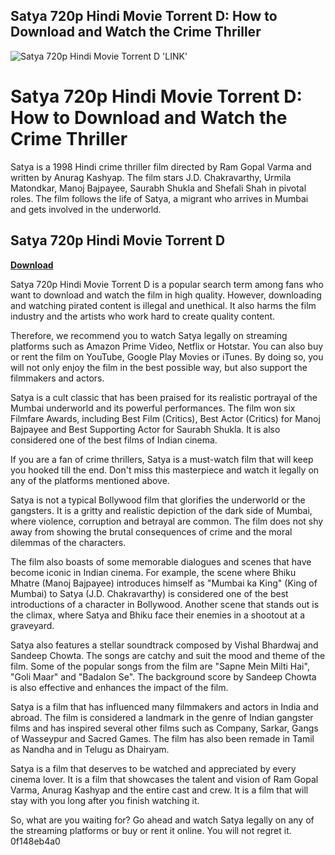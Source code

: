 ## Satya 720p Hindi Movie Torrent D: How to Download and Watch the Crime Thriller

 
![Satya 720p Hindi Movie Torrent D 'LINK'](https://encrypted-tbn1.gstatic.com/images?q=tbn:ANd9GcSvzE0y_QJ4MEuYQqN7AwnWKhQ-vj4sIkq0Y36VQKOuXM5E8yrNYV8FBaMb)

 
# Satya 720p Hindi Movie Torrent D: How to Download and Watch the Crime Thriller
 
Satya is a 1998 Hindi crime thriller film directed by Ram Gopal Varma and written by Anurag Kashyap. The film stars J.D. Chakravarthy, Urmila Matondkar, Manoj Bajpayee, Saurabh Shukla and Shefali Shah in pivotal roles. The film follows the life of Satya, a migrant who arrives in Mumbai and gets involved in the underworld.
 
## Satya 720p Hindi Movie Torrent D


[**Download**](https://sormindpestna.blogspot.com/?download=2tMjh3)

 
Satya 720p Hindi Movie Torrent D is a popular search term among fans who want to download and watch the film in high quality. However, downloading and watching pirated content is illegal and unethical. It also harms the film industry and the artists who work hard to create quality content.
 
Therefore, we recommend you to watch Satya legally on streaming platforms such as Amazon Prime Video, Netflix or Hotstar. You can also buy or rent the film on YouTube, Google Play Movies or iTunes. By doing so, you will not only enjoy the film in the best possible way, but also support the filmmakers and actors.
 
Satya is a cult classic that has been praised for its realistic portrayal of the Mumbai underworld and its powerful performances. The film won six Filmfare Awards, including Best Film (Critics), Best Actor (Critics) for Manoj Bajpayee and Best Supporting Actor for Saurabh Shukla. It is also considered one of the best films of Indian cinema.
 
If you are a fan of crime thrillers, Satya is a must-watch film that will keep you hooked till the end. Don't miss this masterpiece and watch it legally on any of the platforms mentioned above.
  
Satya is not a typical Bollywood film that glorifies the underworld or the gangsters. It is a gritty and realistic depiction of the dark side of Mumbai, where violence, corruption and betrayal are common. The film does not shy away from showing the brutal consequences of crime and the moral dilemmas of the characters.
 
The film also boasts of some memorable dialogues and scenes that have become iconic in Indian cinema. For example, the scene where Bhiku Mhatre (Manoj Bajpayee) introduces himself as "Mumbai ka King" (King of Mumbai) to Satya (J.D. Chakravarthy) is considered one of the best introductions of a character in Bollywood. Another scene that stands out is the climax, where Satya and Bhiku face their enemies in a shootout at a graveyard.
 
Satya also features a stellar soundtrack composed by Vishal Bhardwaj and Sandeep Chowta. The songs are catchy and suit the mood and theme of the film. Some of the popular songs from the film are "Sapne Mein Milti Hai", "Goli Maar" and "Badalon Se". The background score by Sandeep Chowta is also effective and enhances the impact of the film.
  
Satya is a film that has influenced many filmmakers and actors in India and abroad. The film is considered a landmark in the genre of Indian gangster films and has inspired several other films such as Company, Sarkar, Gangs of Wasseypur and Sacred Games. The film has also been remade in Tamil as Nandha and in Telugu as Dhairyam.
 
Satya is a film that deserves to be watched and appreciated by every cinema lover. It is a film that showcases the talent and vision of Ram Gopal Varma, Anurag Kashyap and the entire cast and crew. It is a film that will stay with you long after you finish watching it.
 
So, what are you waiting for? Go ahead and watch Satya legally on any of the streaming platforms or buy or rent it online. You will not regret it.
 0f148eb4a0
